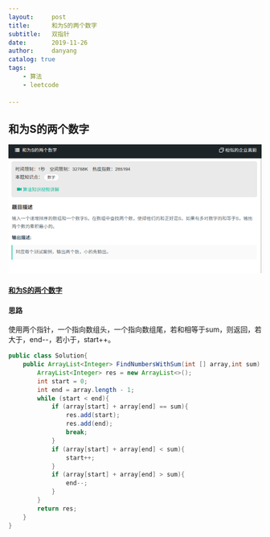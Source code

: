 ```yaml
---
layout:     post
title:      和为S的两个数字
subtitle:   双指针
date:       2019-11-26
author:     danyang
catalog: true
tags:
    - 算法
    - leetcode

---
```


## 和为S的两个数字

![](../img/和为S的两个数字.png)

#### [和为S的两个数字](https://www.nowcoder.com/practice/390da4f7a00f44bea7c2f3d19491311b?tpId=13&tqId=11195&tPage=3&rp=1&ru=%2Fta%2Fcoding-interviews&qru=%2Fta%2Fcoding-interviews%2Fquestion-ranking)

#### 思路

使用两个指针，一个指向数组头，一个指向数组尾，若和相等于sum，则返回，若大于，end--，若小于，start++。

```java
public class Solution{
    public ArrayList<Integer> FindNumbersWithSum(int [] array,int sum) {
		ArrayList<Integer> res = new ArrayList<>();
        int start = 0;
        int end = array.length - 1;
        while (start < end){
            if (array[start] + array[end] == sum){
                res.add(start);
                res.add(end);
                break;
            }
            if (array[start] + array[end] < sum){
                start++;
            }
            if (array[start] + array[end] > sum){
                end--;
            }
        }
        return res;
    }
}
```

